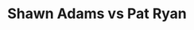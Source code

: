 ---
title: Shawn Adams vs Pat Ryan
player1:
  name: Adams, Shawn
  percent: 85
  wins: 1
  losses: 0
player2:
  name: Ryan, Pat
  percent: 85
  wins: 0
  losses: 1
games:
- player1:
    team: NS
    position: Fourth
    percent: 85
    win: 1
    loss: 0
  player2:
    team: BC
    position: Fourth
    percent: 85
    win: 0
    loss: 1
  event: Brier
  year: 2002
  draw: Round Robin(10)
  score: NS 10 - BC 6
- player1:
    team: ADA
    position: Fourth
    percent: 64
    win: 0
    loss: 1
  player2:
    team: RYA
    position: Third
    percent: 98
    win: 1
    loss: 0
  event: Trials (Men)
  year: 2005
  draw: Round Robin(14)
  score: ADA 1 - RYA 8
---